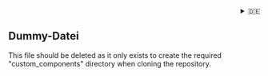 <div align="right">
<details>
<summary>🇩🇪</summary>
    <a href="ReadMe.md">🇩🇪 deutsch</a><br/>
    🇬🇧 english
</details>
</div>

## Dummy-Datei

This file should be deleted as it only exists to create the required "custom_components" directory when cloning the repository.